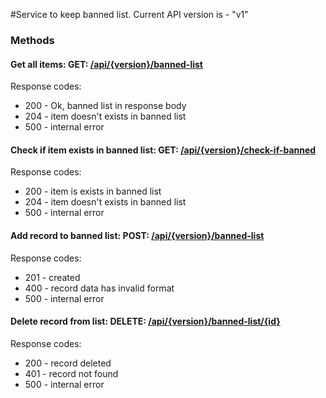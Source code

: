 #Service to keep banned list.
    Current API version is - "v1"

### Methods

#### Get all items: GET: [/api/{version}/banned-list]()
Response codes:
- 200 - Ok, banned list in response body
- 204 - item doesn't exists in banned list
- 500 - internal error

#### Check if item exists in banned list: GET: [/api/{version}/check-if-banned]()
Response codes:
- 200 - item is exists in banned list
- 204 - item doesn't exists in banned list
- 500 - internal error

#### Add record to banned list: POST: [/api/{version}/banned-list]()
Response codes:
- 201 - created
- 400 - record data has invalid format
- 500 - internal error

#### Delete record from list: DELETE: [/api/{version}/banned-list/{id}]()
Response codes:
- 200 - record deleted
- 401 - record not found
- 500 - internal error
